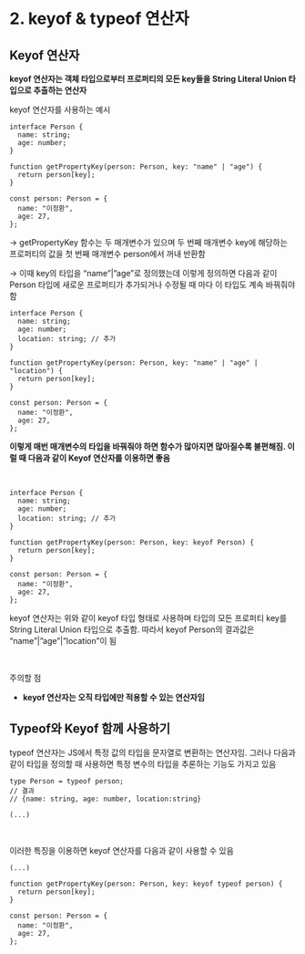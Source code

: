 # 2. keyof & typeof 연산자
## Keyof 연산자


**keyof 연산자는 객체 타입으로부터 프로퍼티의 모든 key들을 String Literal Union 타입으로 추출하는 연산자**

keyof 연산자를 사용하는 예시

```tsx
interface Person {
  name: string;
  age: number;
}

function getPropertyKey(person: Person, key: "name" | "age") {
  return person[key];
}

const person: Person = {
  name: "이정환",
  age: 27,
};
```

→ getPropertyKey 함수는 두 매개변수가 있으며 두 번째 매개변수 key에 해당하는 프로퍼티의 값을 첫 번째 매개변수 person에서 꺼내 반환함

→ 이때 key의 타입을 “name”|”age”로 정의했는데 이렇게 정의하면 다음과 같이 Person 타입에 새로운 프로퍼티가 추가되거나 수정될 때 마다 이 타입도 계속 바꿔줘야 함

```tsx
interface Person {
  name: string;
  age: number;
  location: string; // 추가
}

function getPropertyKey(person: Person, key: "name" | "age" | "location") {
  return person[key];
}

const person: Person = {
  name: "이정환",
  age: 27,
};
```

**이렇게 매번 매개변수의 타입을 바꿔줘야 하면 함수가 많아지면 많아질수록 불편해짐. 이럴 때 다음과 같이 Keyof 연산자를 이용하면 좋음**

<br>

```tsx
interface Person {
  name: string;
  age: number;
  location: string; // 추가
}

function getPropertyKey(person: Person, key: keyof Person) {
  return person[key];
}

const person: Person = {
  name: "이정환",
  age: 27,
};
```

keyof 연산자는 위와 같이 keyof 타입 형태로 사용하며 타입의 모든 프로퍼티 key를 String Literal Union 타입으로 추출함. 따라서 keyof Person의 결과값은 “name”|”age”|”location”이 됨

<br>

주의할 점

- **keyof 연산자는 오직 타입에만 적용할 수 있는 연산자임**
  <br>

## Typeof와 Keyof 함께 사용하기


typeof 연산자는 JS에서 특정 값의 타입을 문자열로 변환하는 연산자임. 그러나 다음과  같이 타입을 정의할 때 사용하면 특정 변수의 타입을 추론하는 기능도 가지고 있음

```tsx
type Person = typeof person;
// 결과
// {name: string, age: number, location:string}

(...)
```

<br>

이러한 특징을 이용하면 keyof 연산자를 다음과 같이 사용할 수 있음

```tsx
(...)

function getPropertyKey(person: Person, key: keyof typeof person) {
  return person[key];
}

const person: Person = {
  name: "이정환",
  age: 27,
};
```
